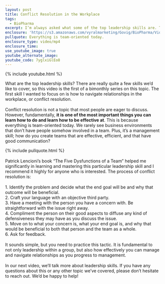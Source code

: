 ```yaml
---
layout: post
title: Conflict Resolution in the Workplace
tags:
  - BioPharma
excerpt: I’m always asked what some of the top leadership skills are. Today I wanted to talk to you about conflict resolution in the workplace.
enclosure: 'https://s3.amazonaws.com/vyralmarketing/Govig/BioPharma/Videos/2017/Conflict+Resolution+in+the+Workplace.mp4'
pullquote: Everything is team-oriented today.
enclosure_type: video/mp4
enclosure_time:
use_youtube_image: true
youtube_alternate_image:
youtube_code: 7yglxiGlEo8
---
```



{% include youtube.html %}

What are the top leadership skills? There are really quite a few skills we’d like to cover, so this video is the first of a bimonthly series on this topic. The first skill I wanted to focus on is how to navigate relationships in the workplace, or conflict resolution.
<br>
<br>Conflict resolution is not a topic that most people are eager to discuss. However, fundamentally, **it is one of the most important things you can learn how to do and learn how to be effective at**. This is because everything is team-oriented today. We rarely see business environments that don’t have people somehow involved in a team. Plus, it’s a management skill; how do you create teams that are effective, efficient, and that have good communication?

{% include pullquote.html %}
<br>
<br>Patrick Lencioni’s book “The Five Dysfunctions of a Team” helped me significantly in learning and mastering this particular leadership skill and I recommend it highly for anyone who is interested. The process of conflict resolution is:
<br>
<br>1. Identify the problem and decide what the end goal will be and why that outcome will be beneficial.
<br>2. Craft your language with an objective third party.
<br>3. Have a meeting with the person you have a concern with. Be straightforward with the issue right away.
<br>4. Compliment the person on their good aspects to diffuse any kind of defensiveness they may have as you discuss the issue.
<br>5. Move on to what your concern is, what your end goal is, and why that would be beneficial to both that person and the team as a whole.
<br>6. Ask for feedback.
<br>
<br>It sounds simple, but you need to practice this tactic. It is fundamental to not only leadership within a group, but also how effectively you can manage and navigate relationships as you progress to management.
<br>
<br>In our next video, we’ll talk more about leadership skills. If you have any questions about this or any other topic we’ve covered, please don’t hesitate to reach out. We’d be happy to help!
